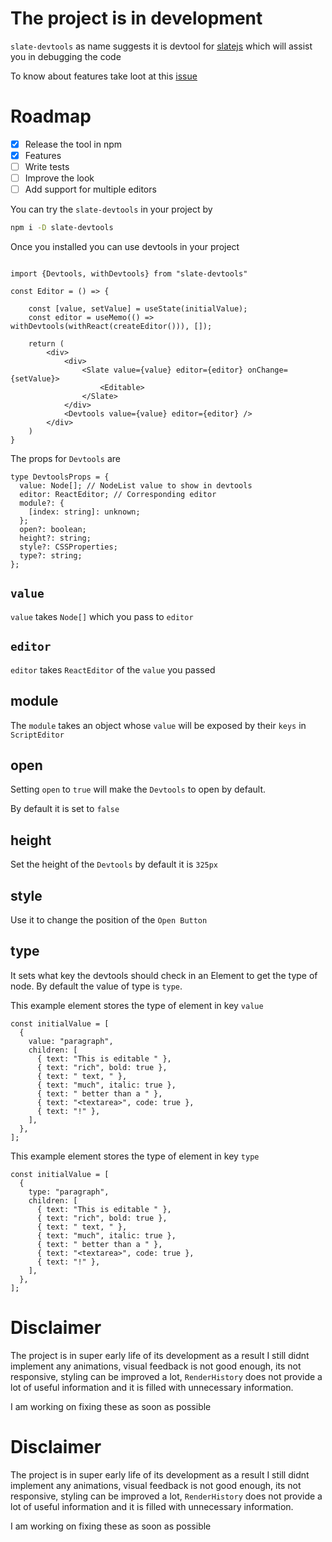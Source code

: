 # The project is in development

`slate-devtools` as name suggests it is devtool for [slatejs](https://github.com/ianstormtaylor/slate) which will assist you in debugging the code

To know about features take loot at this [issue](https://github.com/ianstormtaylor/slate/issues/4112)

# Roadmap

- [x] Release the tool in npm
- [x] Features
- [ ] Write tests
- [ ] Improve the look
- [ ] Add support for multiple editors

You can try the `slate-devtools` in your project by

```bash
npm i -D slate-devtools
```

Once you installed you can use devtools in your project

```tsx

import {Devtools, withDevtools} from "slate-devtools"

const Editor = () => {

    const [value, setValue] = useState(initialValue);
    const editor = useMemo(() => withDevtools(withReact(createEditor())), []);

    return (
        <div>
            <div>
                <Slate value={value} editor={editor} onChange={setValue}>
                    <Editable>
                </Slate>
            </div>
            <Devtools value={value} editor={editor} />
        </div>
    )
}

```

The props for `Devtools` are

```tsx
type DevtoolsProps = {
  value: Node[]; // NodeList value to show in devtools
  editor: ReactEditor; // Corresponding editor
  module?: {
    [index: string]: unknown;
  };
  open?: boolean;
  height?: string;
  style?: CSSProperties;
  type?: string;
};
```

## `value`

`value` takes `Node[]` which you pass to `editor`

## `editor`

`editor` takes `ReactEditor` of the `value` you passed

## module

The `module` takes an object whose `value` will be exposed by their `keys` in `ScriptEditor`

## open

Setting `open` to `true` will make the `Devtools` to open by default.

By default it is set to `false`

## height

Set the height of the `Devtools` by default it is `325px`

## style

Use it to change the position of the `Open Button`

## type

It sets what key the devtools should check in an Element to get the type of node.
By default the value of type is `type`.

This example element stores the type of element in key `value`

```tsx
const initialValue = [
  {
    value: "paragraph",
    children: [
      { text: "This is editable " },
      { text: "rich", bold: true },
      { text: " text, " },
      { text: "much", italic: true },
      { text: " better than a " },
      { text: "<textarea>", code: true },
      { text: "!" },
    ],
  },
];
```

This example element stores the type of element in key `type`

```tsx
const initialValue = [
  {
    type: "paragraph",
    children: [
      { text: "This is editable " },
      { text: "rich", bold: true },
      { text: " text, " },
      { text: "much", italic: true },
      { text: " better than a " },
      { text: "<textarea>", code: true },
      { text: "!" },
    ],
  },
];
```

# Disclaimer

The project is in super early life of its development as a result I still didnt implement any animations, visual feedback is not good enough, its not responsive, styling can be improved a lot, `RenderHistory` does not provide a lot of useful information and it is filled with unnecessary information.

I am working on fixing these as soon as possible

# Disclaimer

The project is in super early life of its development as a result I still didnt implement any animations, visual feedback is not good enough, its not responsive, styling can be improved a lot, `RenderHistory` does not provide a lot of useful information and it is filled with unnecessary information.

I am working on fixing these as soon as possible
